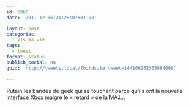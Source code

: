 ```yaml
---
id: 6860
date: '2011-12-06T21:28:07+01:00'

layout: post
categories:
  - Vis ma vie
tags:
  - tweet
format: status
publish_social: no
guid: 'http://tweets.local/?birdsite_tweet=144166252338884608'

---
```


Putain les bandes de geek qui se touchent parce qu’ils ont la nouvelle interface Xbox malgré le « retard » de la MAJ…
